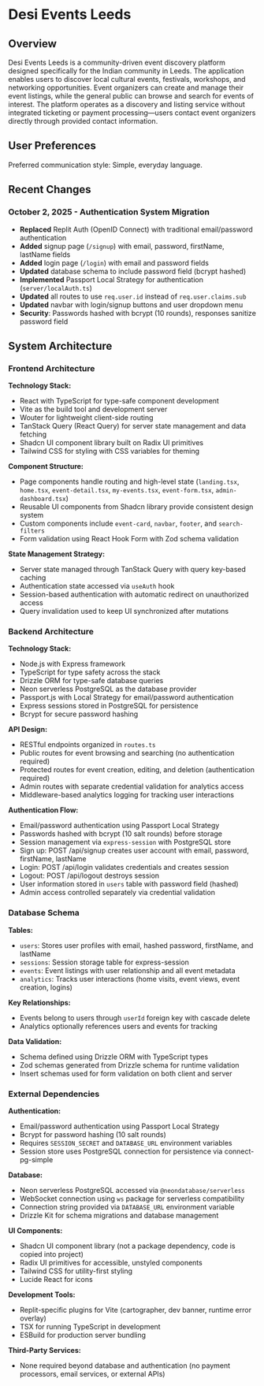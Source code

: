 # Desi Events Leeds

## Overview

Desi Events Leeds is a community-driven event discovery platform designed specifically for the Indian community in Leeds. The application enables users to discover local cultural events, festivals, workshops, and networking opportunities. Event organizers can create and manage their event listings, while the general public can browse and search for events of interest. The platform operates as a discovery and listing service without integrated ticketing or payment processing—users contact event organizers directly through provided contact information.

## User Preferences

Preferred communication style: Simple, everyday language.

## Recent Changes

### October 2, 2025 - Authentication System Migration
- **Replaced** Replit Auth (OpenID Connect) with traditional email/password authentication
- **Added** signup page (`/signup`) with email, password, firstName, lastName fields
- **Added** login page (`/login`) with email and password fields
- **Updated** database schema to include password field (bcrypt hashed)
- **Implemented** Passport Local Strategy for authentication (`server/localAuth.ts`)
- **Updated** all routes to use `req.user.id` instead of `req.user.claims.sub`
- **Updated** navbar with login/signup buttons and user dropdown menu
- **Security**: Passwords hashed with bcrypt (10 rounds), responses sanitize password field

## System Architecture

### Frontend Architecture

**Technology Stack:**
- React with TypeScript for type-safe component development
- Vite as the build tool and development server
- Wouter for lightweight client-side routing
- TanStack Query (React Query) for server state management and data fetching
- Shadcn UI component library built on Radix UI primitives
- Tailwind CSS for styling with CSS variables for theming

**Component Structure:**
- Page components handle routing and high-level state (`landing.tsx`, `home.tsx`, `event-detail.tsx`, `my-events.tsx`, `event-form.tsx`, `admin-dashboard.tsx`)
- Reusable UI components from Shadcn library provide consistent design system
- Custom components include `event-card`, `navbar`, `footer`, and `search-filters`
- Form validation using React Hook Form with Zod schema validation

**State Management Strategy:**
- Server state managed through TanStack Query with query key-based caching
- Authentication state accessed via `useAuth` hook
- Session-based authentication with automatic redirect on unauthorized access
- Query invalidation used to keep UI synchronized after mutations

### Backend Architecture

**Technology Stack:**
- Node.js with Express framework
- TypeScript for type safety across the stack
- Drizzle ORM for type-safe database queries
- Neon serverless PostgreSQL as the database provider
- Passport.js with Local Strategy for email/password authentication
- Express sessions stored in PostgreSQL for persistence
- Bcrypt for secure password hashing

**API Design:**
- RESTful endpoints organized in `routes.ts`
- Public routes for event browsing and searching (no authentication required)
- Protected routes for event creation, editing, and deletion (authentication required)
- Admin routes with separate credential validation for analytics access
- Middleware-based analytics logging for tracking user interactions

**Authentication Flow:**
- Email/password authentication using Passport Local Strategy
- Passwords hashed with bcrypt (10 salt rounds) before storage
- Session management via `express-session` with PostgreSQL store
- Sign up: POST /api/signup creates user account with email, password, firstName, lastName
- Login: POST /api/login validates credentials and creates session
- Logout: POST /api/logout destroys session
- User information stored in `users` table with password field (hashed)
- Admin access controlled separately via credential validation

### Database Schema

**Tables:**
- `users`: Stores user profiles with email, hashed password, firstName, and lastName
- `sessions`: Session storage table for express-session
- `events`: Event listings with user relationship and all event metadata
- `analytics`: Tracks user interactions (home visits, event views, event creation, logins)

**Key Relationships:**
- Events belong to users through `userId` foreign key with cascade delete
- Analytics optionally references users and events for tracking

**Data Validation:**
- Schema defined using Drizzle ORM with TypeScript types
- Zod schemas generated from Drizzle schema for runtime validation
- Insert schemas used for form validation on both client and server

### External Dependencies

**Authentication:**
- Email/password authentication using Passport Local Strategy
- Bcrypt for password hashing (10 salt rounds)
- Requires `SESSION_SECRET` and `DATABASE_URL` environment variables
- Session store uses PostgreSQL connection for persistence via connect-pg-simple

**Database:**
- Neon serverless PostgreSQL accessed via `@neondatabase/serverless`
- WebSocket connection using `ws` package for serverless compatibility
- Connection string provided via `DATABASE_URL` environment variable
- Drizzle Kit for schema migrations and database management

**UI Components:**
- Shadcn UI component library (not a package dependency, code is copied into project)
- Radix UI primitives for accessible, unstyled components
- Tailwind CSS for utility-first styling
- Lucide React for icons

**Development Tools:**
- Replit-specific plugins for Vite (cartographer, dev banner, runtime error overlay)
- TSX for running TypeScript in development
- ESBuild for production server bundling

**Third-Party Services:**
- None required beyond database and authentication (no payment processors, email services, or external APIs)